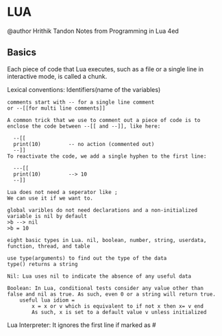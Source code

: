 # LUA
@author Hrithik Tandon
Notes from Programming in Lua 4ed 
## Basics

Each piece of code that Lua executes, such as a file or a single line in interactive mode, is called a chunk.

Lexical conventions:
    Identifiers(name of the variables)

    comments start with -- for a single line comment
    or --[[for multi line comments]]

    A common trick that we use to comment out a piece of code is to enclose the code between --[[ and --]], like here:

      --[[
      print(10)         -- no action (commented out)
      --]]
    To reactivate the code, we add a single hyphen to the first line:

      ---[[
      print(10)         --> 10
      --]]

    Lua does not need a seperator like ; 
    We can use it if we want to.

    global varibles do not need declarations and a non-initialized variable is nil by default
    >b --> nil
    >b = 10

    eight basic types in Lua. nil, boolean, number, string, userdata, function, thread, and table

    use type(arguments) to find out the type of the data
    type() returns a string

    Nil: Lua uses nil to indicate the absence of any useful data

    Boolean: In Lua, conditional tests consider any value other than    false and nil as true. As such, even 0 or a string will return true.
        useful lua idiom = 
            x = x or v which is equivalent to if not x then x= v end
            As such, x is set to a default value v unless initialized


Lua Interpreter:
    It ignores the first line if marked as #
    


